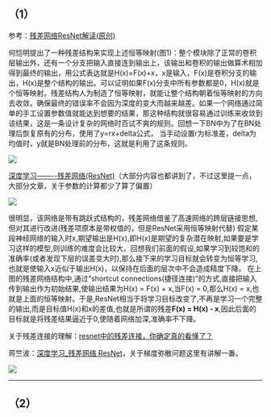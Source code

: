## （1）

参考：[残差网络ResNet解读(原创)](https://zhuanlan.zhihu.com/p/32702162)

何恺明提出了一种残差结构来实现上述恒等映射(图1)：整个模块除了正常的卷积层输出外，还有一个分支把输入直接连到输出上，该输出和卷积的输出做算术相加得到最终的输出，用公式表达就是H(x)=F(x)+x，x是输入，F(x)是卷积分支的输出，H(x)是整个结构的输出。可以证明如果F(x)分支中所有参数都是0，H(x)就是个恒等映射。残差结构人为制造了恒等映射，就能让整个结构朝着恒等映射的方向去收敛，确保最终的错误率不会因为深度的变大而越来越差。如果一个网络通过简单的手工设置参数值就能达到想要的结果，那这种结构就很容易通过训练来收敛到该结果，这是一条设计复杂的网络时百试不爽的规则。回想一下BN中为了在BN处理后恢复原有的分布，使用了y=rx+delta公式， 当手动设置r为标准差，delta为均值时，y就是BN处理前的分布，这就是利用了这条规则。

![](https://pic3.zhimg.com/80/v2-6d080f8db3d814c41d968a054132a44e_hd.jpg)



[深度学习——--残差网络(ResNet)](https://statusrank.xyz/2018/09/03/ResNet/)（大部分内容也都讲到了，不过这里提一点，大部分文章，关于参数的计算都少了算了偏置）

![](https://img-1256179949.cos.ap-shanghai.myqcloud.com/20181228211241.png)

很明显，该网络是带有跳跃式结构的，残差网络借鉴了高速网络的跨层链接思想,但对其进行改进(残差项原本是带权值的，但是ResNet采用恒等映射代替)
假定某段神经网络的输入时x,期望输出是H(x),即H(x)是期望的复杂潜在映射,如果要是学习这样的模型,则训练的难度会比较大。回想我们前面的假设,如果学习到较饱和的准确率(或者发现下层的误差变大时),那么接下来的学习目标就会转变为恒等学习,也就是使输入x近似于输出H(x)，以保持在后面的层次中不会造成精度下降。
在上图的残差网络结构中,通过“shortcut connections(捷径连接)”的方式,直接把输入传到输出作为初始结果,使输出结果为H(x) = F(x) + x,当F(x) = 0,那么H(x) = x,也就是上面的恒等映射。于是,ResNet相当于将学习目标改变了,不再是学习一个完整的输出,而是目标值H(x)和x的差值,也就是所谓的残差**F(x) = H(x) - x**,因此后面的目标就是将残差结果逼近于0,使随着网络加深,准确率不下降。

关于残差连接的理解：[resnet中的残差连接，你确定真的看懂了？](https://zhuanlan.zhihu.com/p/42833949)

蒋竺波：[深度学习_残差网络 ResNet](http://i.youku.com/i/UNTU0NjkwNTQyNA==)，关于梯度弥散问题这里有讲解一番。

![](https://pic4.zhimg.com/80/v2-eb44512243a8e59c1fe02a7e6bd481db_hd.jpg)

---



## （2）





